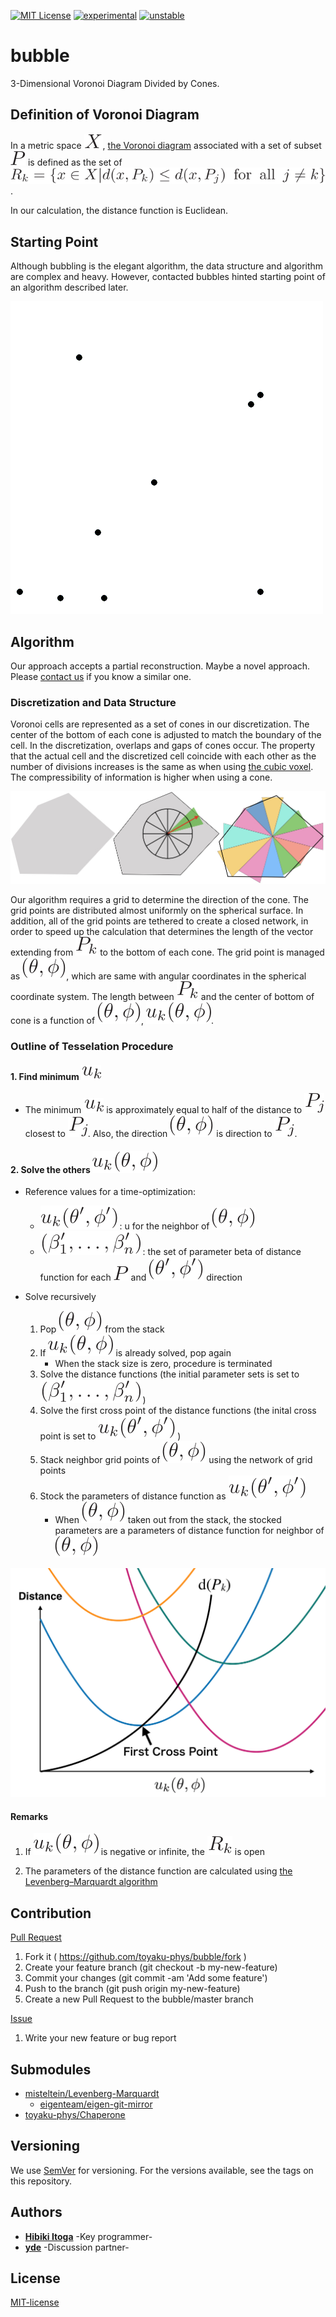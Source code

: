 [![MIT License](http://img.shields.io/badge/license-MIT-blue.svg?style=flat)](LICENSE)
[![experimental](http://badges.github.io/stability-badges/dist/experimental.svg)](http://github.com/badges/stability-badges)
[![unstable](http://badges.github.io/stability-badges/dist/unstable.svg)](http://github.com/badges/stability-badges)


# bubble
3-Dimensional Voronoi Diagram Divided by Cones.

## Definition of Voronoi Diagram
In a metric space ![X](doc/fig/X.svg), [the Voronoi diagram](https://en.wikipedia.org/wiki/Voronoi_diagram) associated with a set of subset ![P](doc/fig/P.svg) is defined as the set of 
![Rk](doc/fig/Rk.svg).

In our calculation, the distance function is Euclidean.

## Starting Point
Although bubbling is the elegant algorithm, the data structure and algorithm are complex and heavy.  However, contacted bubbles hinted starting point of an algorithm described later.

![bubbling](doc/fig/Voronoi_growth_euclidean.gif)


## Algorithm
Our approach accepts a partial reconstruction.
Maybe a novel approach. 
Please [contact us](https://github.com/toyaku-phys/bubble/issues) if you know a similar one.

### Discretization and Data Structure
Voronoi cells are represented as a set of cones in our discretization.
The center of the bottom of each cone is adjusted to match the boundary of the cell.
In the discretization, overlaps and gaps of cones occur.
The property that the actual cell and the discretized cell coincide with each other as the number of divisions increases is the same as when using [the cubic voxel](https://en.wikipedia.org/wiki/Voxel).
The compressibility of information is higher when using a cone.

![bubbling](doc/fig/discretization.jpeg)

Our algorithm requires a grid to determine the direction of the cone.
The grid points are distributed almost uniformly on the spherical surface.
In addition, all of the grid points are tethered to create a closed network, in order to speed up the calculation that determines the length of the vector extending from ![Pk](doc/fig/Pk.svg) to the bottom of each cone.
The grid point is managed as ![theta_phi](doc/fig/theta_phi.svg), which are same with angular coordinates in the spherical coordinate system.
The length between ![Pk](doc/fig/Pk.svg) and the center of bottom of cone is a function of ![theta_phi](doc/fig/theta_phi.svg), ![u_func](doc/fig/u_func.svg).

### Outline of Tesselation Procedure
#### 1. Find minimum ![uk](doc/fig/uk.svg)
- The minimum ![uk](doc/fig/uk.svg) is approximately equal to half of the distance to ![Pj](doc/fig/Pj.svg) closest to ![Pj](doc/fig/Pj.svg). Also, the direction ![theta_phi](doc/fig/theta_phi.svg) is direction to ![Pj](doc/fig/Pj.svg).

#### 2. Solve the others ![u_func](doc/fig/u_func.svg)

- Reference values for a time-optimization:

    - ![u_func_dash](doc/fig/u_func_dash.svg) : u for the neighbor of ![theta_phi](doc/fig/theta_phi.svg)
    - ![betaset_dash](doc/fig/betaset_dash.svg) : the set of parameter beta of distance function for each ![P](doc/fig/P.svg) and ![theta_phi_dash](doc/fig/theta_phi_dash.svg) direction
- Solve recursively
	1. Pop ![theta_phi](doc/fig/theta_phi.svg) from the stack
    2. If ![u_func](doc/fig/u_func.svg) is already solved, pop again
    	- When the stack size is zero, procedure is terminated
    3. Solve the distance functions (the initial parameter sets is set to ![betaset_dash](doc/fig/betaset_dash.svg) )
    4. Solve the first cross point of the distance functions (the inital cross point is set to ![u_func_dash](doc/fig/u_func_dash.svg) )
    5. Stack neighbor grid points of ![theta_phi](doc/fig/theta_phi.svg) using the network of grid points
    6. Stock the parameters of distance function as ![u_func_dash](doc/fig/u_func_dash.svg)
        - When ![theta_phi](doc/fig/theta_phi.svg) taken out from the stack, the stocked parameters are a parameters of distance function for neighbor of ![theta_phi](doc/fig/theta_phi.svg)

<img src="doc/fig/cross_point.png" width="600px">

#### Remarks
1. If ![u_func](doc/fig/u_func.svg) is negative or infinite, the ![Rk](doc/fig/Rk_simple.svg) is open
    
2. The parameters of the distance function are calculated using [the Levenberg–Marquardt algorithm](https://en.wikipedia.org/wiki/Levenberg–Marquardt_algorithm)


## Contribution
[Pull Request](https://github.com/toyaku-phys/bubble/pulls)

1. Fork it ( https://github.com/toyaku-phys/bubble/fork )
2. Create your feature branch (git checkout -b my-new-feature)
3. Commit your changes (git commit -am 'Add some feature')
4. Push to the branch (git push origin my-new-feature)
5. Create a new Pull Request to the bubble/master branch

[Issue](https://github.com/toyaku-phys/bubble/issues)

1. Write your new feature or bug report

## Submodules
- [misteltein/Levenberg-Marquardt](https://github.com/misteltein/Levenberg-Marquardt)
    - [eigenteam/eigen-git-mirror](https://github.com/eigenteam/eigen-git-mirror)
- [toyaku-phys/Chaperone](https://github.com/toyaku-phys/Chaperone)


## Versioning
We use [SemVer](http://semver.org/) for versioning. 
For the versions available, see the tags on this repository.

## Authors
* [**Hibiki Itoga**](https://github.com/misteltein) -Key programmer-
* [**yde**](https://github.com/master-yde) -Discussion partner-

## License
[MIT-license](LICENSE)